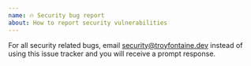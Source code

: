 ```yaml
---
name: 🔥 Security bug report
about: How to report security vulnerabilities
---
```


For all security related bugs, email security@troyfontaine.dev instead of using this issue tracker and you will receive a prompt response.
